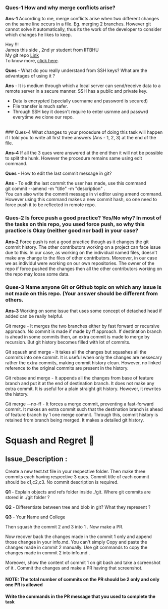 ### Ques-1 How and why merge conflicts arise?

**Ans-1** According to me, merge conflicts arise when two different changes on the same line occurs in a file. Eg. merging 2 branches. However git cannot solve it automatically, thus its the work of the developer to consider which changes he likes to keep.

Hey !!! <br/>
James this side , 2nd yr student from IITBHU <br/>
My git repo <a href = "https://github.com/james3gh/go-git-jt">Link</a> <br/>
To know more, <a href = "https://github.com/james3gh">click here</a>.

**Ques** - What do you really understand from SSH keys? What are the advantages of using it ?

**Ans** - It is medium through which a local server can send/receive data to a remote server in a secure manner. SSH has a public and private key.

- Data is encrypted (specially username and password is secured)
- File transfer is much safer.
- Through SSH key it doesn't require to enter usrnme and passwrd everytime we clone our repo.

<br />
### Ques-4 What changes to your procedure of doing this task will happen if I told you to write all first three answers (Ans - 1, 2, 3) at the end of the file.

**Ans-4** If all the 3 ques were answered at the end then it will not be possible to split the hunk. However the procedure remains same using edit command.

**Ques** - How to edit the last commit message in git?

**Ans** - To edit the last commit the user has made, use this command <br />
git commit --amend -m "title" -m "description" . <br />
You can also write the commit message in vi editor using amend command.
However using this command makes a new commit hash, so one need to force push it to be reflected in remote repo.

### Ques-2 Is force push a good practice? Yes/No why? In most of the tasks on this repo, you used force push, so why this practice is Okay (neither good nor bad) in your case?

**Ans-2** Force push is not a good practice though as it changes the git commit history. The other contributors working on a project can face issue due to this.
In our case, as working on the individual named files, doesn't make any change to the files of other contributors. Moreover, in our case we as individul were working on our own repositories. The owner of the repo if force pushed the changes then all the other contributors working on the repo may loose some data.

### Ques-3 Name anyone Git or Github topic on which any issue is not made on this repo. (Your answer should be different from others.

**Ans-3** Working on some issue that uses some concept of detached head if added can be really helpful.

Git merge - It merges the two branches either by fast forward or recursive approach. No commit is made if made by ff approach. If destination branch is ahead in some commits then, an extra commit is made to merge by recursion. But git history becomes filled with lot of commits.

Git sqaush and merge - It takes all the changes but squashes all the commits into one commit. It is useful when only the changes are nessecary rather the extra commits, making commit history clean. However, no linked reference to the original commits are present in the history.

Git rebase and merge - It appends all the changes from base of feature branch and put it at the end of destination branch. It does not make any extra commit. It is useful for a plain straight git history. However, it rewrites the history.

Git merge --no-ff - It forces a merge commit, preventing a fast-forward commit. It makes an extra commit such that the destination branch is ahead of feature branch by 1 one merge commit. Through this, commit history is retained from branch being merged. It makes a detailed git history.

# Squash and Regret 🙂

## Issue_Description :

Create a new test.txt file in your respective <github-username> folder. Then make three commits each having respective 3 ques. Commit title of each commit should be c1,c2,c3. No commit description is required.

**Q1** - Explain objects and refs folder inside ./git. Where git commits are stored in ./git folder ?

**Q2** - Differentiate between tree and blob in git? What they represent ?

**Q3** - Your Name and College

Then squash the commit 2 and 3 into 1 . Now make a PR.

Now recover back the changes made in the commit 1 only and append those changes in your info.md. You can't simply Copy and paste the changes made in commit 2 manually. Use git commands to copy the changes made in commit 2 into info.md .

Moreover, show the content of commit 1 on git bash and take a screenshot of it . Commit the changes and make a PR having that screenshot.

#### NOTE: The total number of commits on the PR should be 2 only and only one PR is allowed

#### Write the commands in the PR message that you used to complete the task
